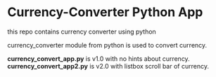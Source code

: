 # Currency-Converter Python App
<p>this repo contains currency converter using python</p>
 
currency_converter module from python is used to convert currency.<br>

<b>currency_convert_app.py</b> is v1.0 with no hints about currency.
<img>
<b>currency_convert_app2.py</b> is v2.0 with listbox scroll bar of currency.
